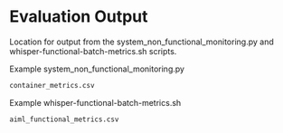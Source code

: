 # Evaluation Output

Location for output from the system_non_functional_monitoring.py and whisper-functional-batch-metrics.sh scripts.

Example system_non_functional_monitoring.py

```sh
container_metrics.csv 
```

Example whisper-functional-batch-metrics.sh

```sh
aiml_functional_metrics.csv 
```
